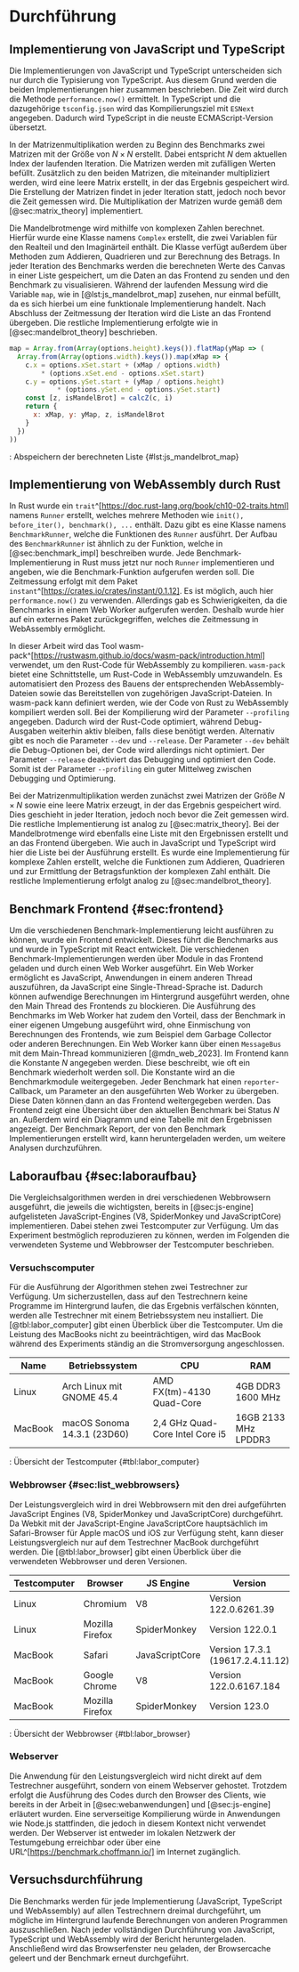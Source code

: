 # Durchführung

## Implementierung von JavaScript und TypeScript
Die Implementierungen von JavaScript und TypeScript unterscheiden sich nur durch die Typisierung von TypeScript. Aus diesem Grund werden die beiden Implementierungen hier zusammen beschrieben. Die Zeit wird durch die Methode `performance.now()` ermittelt. In TypeScript und die dazugehörige `tsconfig.json` wird das Kompilierungsziel mit `ESNext` angegeben. Dadurch wird TypeScript in die neuste ECMAScript-Version übersetzt.

In der Matrizenmultiplikation werden zu Beginn des Benchmarks zwei Matrizen mit der Größe von $N \times N$ erstellt. Dabei entspricht $N$ dem aktuellen Index der laufenden Iteration. Die Matrizen werden mit zufälligen Werten befüllt. Zusätzlich zu den beiden Matrizen, die miteinander multipliziert werden, wird eine leere Matrix erstellt, in der das Ergebnis gespeichert wird. Die Erstellung der Matrizen findet in jeder Iteration statt, jedoch noch bevor die Zeit gemessen wird. Die Multiplikation der Matrizen wurde gemäß dem [@sec:matrix_theory] implementiert. 

Die Mandelbrotmenge wird mithilfe von komplexen Zahlen berechnet. Hierfür wurde eine Klasse namens `Complex` erstellt, die zwei Variablen für den Realteil und den Imaginärteil enthält. Die Klasse verfügt außerdem über Methoden zum Addieren, Quadrieren und zur Berechnung des Betrags. In jeder Iteration des Benchmarks werden die berechneten Werte des Canvas in einer Liste gespeichert, um die Daten an das Frontend zu senden und den Benchmark zu visualisieren. Während der laufenden Messung wird die Variable `map`, wie in [@lst:js_mandelbrot_map] zusehen, nur einmal befüllt, da es sich hierbei um eine funktionale Implementierung handelt. Nach Abschluss der Zeitmessung der Iteration wird die Liste an das Frontend übergeben. Die restliche Implementierung erfolgte wie in [@sec:mandelbrot_theory] beschrieben.

```js
map = Array.from(Array(options.height).keys()).flatMap(yMap => (
  Array.from(Array(options.width).keys()).map(xMap => {
    c.x = options.xSet.start + (xMap / options.width)
        * (options.xSet.end - options.xSet.start)
    c.y = options.ySet.start + (yMap / options.height)
            * (options.ySet.end - options.ySet.start)
    const [z, isMandelBrot] = calcZ(c, i)
    return {
      x: xMap, y: yMap, z, isMandelBrot
    }
  })
))
```
: Abspeichern der berechneten Liste {#lst:js_mandelbrot_map}

## Implementierung von WebAssembly durch Rust
In Rust wurde ein `trait`^[https://doc.rust-lang.org/book/ch10-02-traits.html] namens `Runner` erstellt, welches mehrere Methoden wie `init(), before_iter(), benchmark(), ...` enthält. Dazu gibt es eine Klasse namens `BenchmarkRunner`, welche die Funktionen des `Runner` ausführt. Der Aufbau des `BenchmarkRunner` ist ähnlich zu der Funktion, welche in [@sec:benchmark_impl] beschreiben wurde. Jede Benchmark-Implementierung in Rust muss jetzt nur noch `Runner` implementieren und angeben, wie die Benchmark-Funktion aufgerufen werden soll. Die Zeitmessung erfolgt mit dem Paket `instant`^[https://crates.io/crates/instant/0.1.12]. Es ist möglich, auch hier `performance.now()` zu verwenden. Allerdings gab es Schwierigkeiten, da die Benchmarks in einem Web Worker aufgerufen werden. Deshalb wurde hier auf ein externes Paket zurückgegriffen, welches die Zeitmessung in WebAssembly ermöglicht.

In dieser Arbeit wird das Tool wasm-pack^[https://rustwasm.github.io/docs/wasm-pack/introduction.html] verwendet, um den Rust-Code für WebAssembly zu kompilieren. `wasm-pack` bietet eine Schnittstelle, um Rust-Code in WebAssembly umzuwandeln. Es automatisiert den Prozess des Bauens der entsprechenden WebAssembly-Dateien sowie das Bereitstellen von zugehörigen JavaScript-Dateien. In wasm-pack kann definiert werden, wie der Code von Rust zu WebAssembly kompiliert werden soll. Bei der Kompilierung wird der Parameter `--profiling` angegeben. Dadurch wird der Rust-Code optimiert, während Debug-Ausgaben weiterhin aktiv bleiben, falls diese benötigt werden.   Alternativ gibt es noch die Parameter `--dev` und `--release`. Der Parameter `--dev` behält die Debug-Optionen bei, der Code wird allerdings nicht optimiert. Der Parameter `--release` deaktiviert das Debugging und optimiert den Code. Somit ist der Parameter `--profiling` ein guter Mittelweg zwischen Debugging und Optimierung. 

Bei der Matrizenmultiplikation werden zunächst zwei Matrizen der Größe $N \times N$ sowie eine leere Matrix erzeugt, in der das Ergebnis gespeichert wird. Dies geschieht in jeder Iteration, jedoch noch bevor die Zeit gemessen wird. Die restliche Implementierung ist analog zu [@sec:matrix_theory]. Bei der Mandelbrotmenge wird ebenfalls eine Liste mit den Ergebnissen erstellt und an das Frontend übergeben. Wie auch in JavaScript und TypeScript wird hier die Liste bei der Ausführung erstellt. Es wurde eine Implementierung für komplexe Zahlen erstellt, welche die Funktionen zum Addieren, Quadrieren und zur Ermittlung der Betragsfunktion der komplexen Zahl enthält. Die restliche Implementierung erfolgt analog zu [@sec:mandelbrot_theory].

## Benchmark Frontend {#sec:frontend}
Um die verschiedenen Benchmark-Implementierung leicht ausführen zu können, wurde ein Frontend entwickelt. Dieses führt die Benchmarks aus und wurde in TypeScript mit React entwickelt. Die verschiedenen Benchmark-Implementierungen werden über Module in das Frontend geladen und durch einen Web Worker ausgeführt. Ein Web Worker ermöglicht es JavaScript, Anwendungen in einem anderen Thread auszuführen, da JavaScript eine Single-Thread-Sprache ist. Dadurch können aufwendige Berechnungen im Hintergrund ausgeführt werden, ohne den Main Thread des Frontends zu blockieren. Die Ausführung des Benchmarks im Web Worker hat zudem den Vorteil, dass der Benchmark in einer eigenen Umgebung ausgeführt wird, ohne Einmischung von Berechnungen des Frontends, wie zum Beispiel dem Garbage Collector oder anderen Berechnungen. Ein Web Worker kann über einen `MessageBus` mit dem Main-Thread kommunizieren [@mdn_web_2023]. Im Frontend kann die Konstante $N$ angegeben werden. Diese beschreibt, wie oft ein Benchmark wiederholt werden soll. Die Konstante wird an die Benchmarkmodule weitergegeben. Jeder Benchmark hat einen `reporter`-Callback, um Parameter an den ausgeführten Web Worker zu übergeben. Diese Daten können dann an das Frontend weitergegeben werden. Das Frontend zeigt eine Übersicht über den aktuellen Benchmark bei Status $N$ an. Außerdem wird ein Diagramm und eine Tabelle mit den Ergebnissen angezeigt. Der Benchmark Report, der von den Benchmark Implementierungen erstellt wird, kann heruntergeladen werden, um weitere Analysen durchzuführen.

## Laboraufbau {#sec:laboraufbau}
Die Vergleichsalgorithmen werden in drei verschiedenen Webbrowsern ausgeführt, die jeweils die wichtigsten, bereits in [@sec:js-engine] aufgelisteten JavaScript-Engines (V8, SpiderMonkey und JavaScriptCore) implementieren. Dabei stehen zwei Testcomputer zur Verfügung. Um das Experiment bestmöglich reproduzieren zu können, werden im Folgenden die verwendeten Systeme und Webbrowser der Testcomputer beschrieben. 

### Versuchscomputer
Für die Ausführung der Algorithmen stehen zwei Testrechner zur Verfügung. Um sicherzustellen, dass auf den Testrechnern keine Programme im Hintergrund laufen,
die das Ergebnis verfälschen könnten, werden alle Testrechner mit einem Betriebssystem neu installiert.
Die [@tbl:labor_computer] gibt einen Überblick über die Testcomputer. Um die Leistung des MacBooks nicht zu beeinträchtigen, wird das MacBook
während des Experiments ständig an die Stromversorgung angeschlossen.

| Name    | Betriebssystem | CPU | RAM |
| ------- | ------------------ | ---------------- | -------------------- |
| Linux   | Arch Linux mit GNOME 45.4   | AMD FX(tm)-4130 Quad-Core       | 4GB DDR3 1600 MHz    |
| MacBook | macOS Sonoma 14.3.1 (23D60) | 2,4 GHz Quad-Core Intel Core i5 | 16GB 2133 MHz LPDDR3 |

: Übersicht der Testcomputer {#tbl:labor_computer}

### Webbrowser {#sec:list_webbrowsers}
Der Leistungsvergleich wird in drei Webbrowsern mit den drei aufgeführten JavaScript Engines (V8, SpiderMonkey und JavaScriptCore) durchgeführt. Da Webkit mit 
der JavaScript-Engine JavaScriptCore hauptsächlich im Safari-Browser für Apple macOS und iOS zur Verfügung steht, kann dieser Leistungsvergleich nur auf dem
Testrechner MacBook durchgeführt werden. Die [@tbl:labor_browser] gibt einen Überblick über die verwendeten Webbrowser und deren Versionen.

| Testcomputer | Browser    | JS Engine | Version |
| ------------ | --------------- | -------------- | -------------------------------- |
| Linux   | Chromium        | V8             | Version 122.0.6261.39            |
| Linux   | Mozilla Firefox | SpiderMonkey   | Version 122.0.1                  |
| MacBook | Safari          | JavaScriptCore | Version 17.3.1 (19617.2.4.11.12) |
| MacBook | Google Chrome   | V8             | Version 122.0.6167.184           |
| MacBook | Mozilla Firefox | SpiderMonkey   | Version 123.0                    |
: Übersicht der Webbrowser {#tbl:labor_browser}

### Webserver
Die Anwendung für den Leistungsvergleich wird nicht direkt auf dem Testrechner ausgeführt, sondern von einem Webserver gehostet. Trotzdem erfolgt die Ausführung des Codes durch den Browser des Clients, wie bereits in der Arbeit in [@sec:webanwendungen] und [@sec:js-engine] erläutert wurden. Eine serverseitige Kompilierung würde in Anwendungen wie Node.js stattfinden, die jedoch in diesem Kontext nicht verwendet werden. Der Webserver ist entweder im lokalen Netzwerk der Testumgebung erreichbar oder über eine URL^[https://benchmark.choffmann.io/] im Internet zugänglich.

## Versuchsdurchführung
Die Benchmarks werden für jede Implementierung (JavaScript, TypeScript und WebAssembly) auf allen Testrechnern dreimal durchgeführt, um mögliche im Hintergrund laufende Berechnungen von anderen Programmen auszuschließen. Nach jeder vollständigen Durchführung von JavaScript, TypeScript und WebAssembly wird der Bericht heruntergeladen. Anschließend wird das Browserfenster neu geladen, der Browsercache geleert und der Benchmark erneut durchgeführt. 

